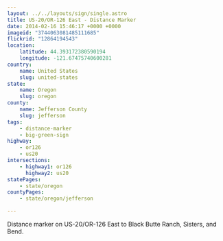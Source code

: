 ```yaml
---
layout: ../../layouts/sign/single.astro
title: US-20/OR-126 East - Distance Marker
date: 2014-02-16 15:46:17 +0000 +0000
imageid: "3744063081485111685"
flickrid: "12864194543"
location:
    latitude: 44.393172380590194
    longitude: -121.67475740600281
country:
    name: United States
    slug: united-states
state:
    name: Oregon
    slug: oregon
county:
    name: Jefferson County
    slug: jefferson
tags:
    - distance-marker
    - big-green-sign
highway:
    - or126
    - us20
intersections:
    - highway1: or126
      highway2: us20
statePages:
    - state/oregon
countyPages:
    - state/oregon/jefferson

---
```

Distance marker on US-20/OR-126 East to Black Butte Ranch, Sisters, and Bend.